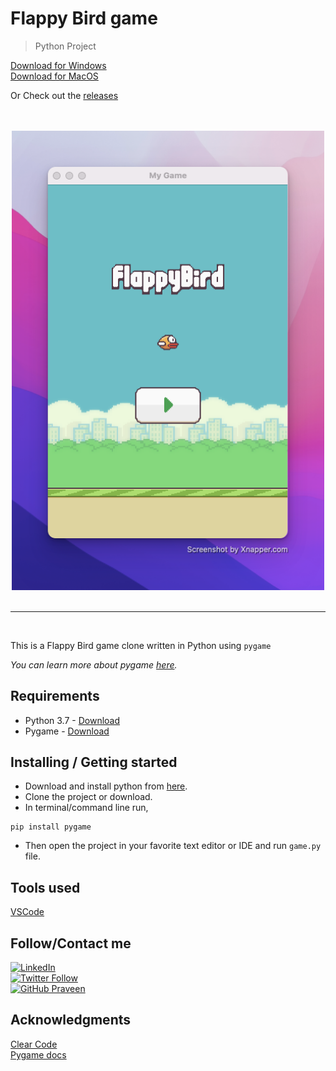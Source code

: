 # Flappy Bird game

> Python Project

<a href="https://github.com/rprav-n/Flappy-Bird/releases/download/v1.0/Flappy.Bird.exe">Download for Windows</a> <br>
<a href="https://github.com/rprav-n/Flappy-Bird/releases/download/v1.0/Flappy.Bird.app.zip">Download for MacOS</a> 

Or Check out the <a href="https://github.com/rprav-n/Flappy-Bird/releases/tag/v1.0">releases</a>

<br>
<br>

<div align="middle">
  <img width=500 src="./screenshots/flappybird.png"/>
</div>

<br>
<hr>
<br>


This is a Flappy Bird game clone  written in Python using `pygame` <br>

_You can learn more about pygame [here](https://www.pygame.org/news)._


## Requirements

- Python 3.7 - [Download](https://www.python.org/downloads)
- Pygame - [Download](https://www.pygame.org/wiki/GettingStarted)


## Installing / Getting started

- Download and install python from [here](https://www.python.org/downloads).
- Clone the project or download. 
- In terminal/command line run,

```
pip install pygame
```

- Then open the project in your favorite text editor or IDE and run `game.py` file.


## Tools used

[VSCode](https://code.visualstudio.com)<br>



## Follow/Contact me

[![LinkedIn](https://img.shields.io/badge/-Praveen-blue?&logo=Linkedin&logoColor=white)](https://www.linkedin.com/in/rprav-n/) <br>
[![Twitter Follow](https://img.shields.io/twitter/follow/rprav_n?style=social)](https://twitter.com/rprav_n) <br>
[![GitHub Praveen](https://img.shields.io/github/followers/rprav-n?label=follow&style=social)](https://github.com/rprav-n) 


## Acknowledgments

[Clear Code](https://youtu.be/QFvqStqPCRU) <br>
[Pygame docs](https://www.pygame.org/docs/)







